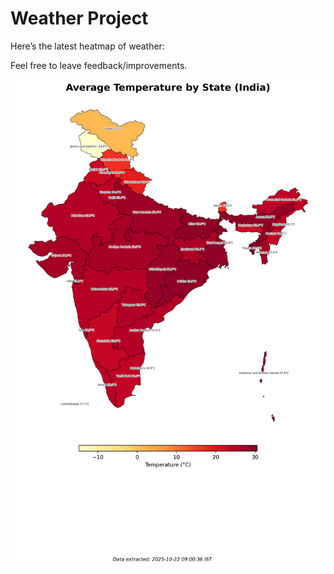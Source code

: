 # Weather Project

Here’s the latest heatmap of weather:

Feel free to leave feedback/improvements.

![India Heatmap](docs/assets/india_heatmap.png?v=F84FDE)
